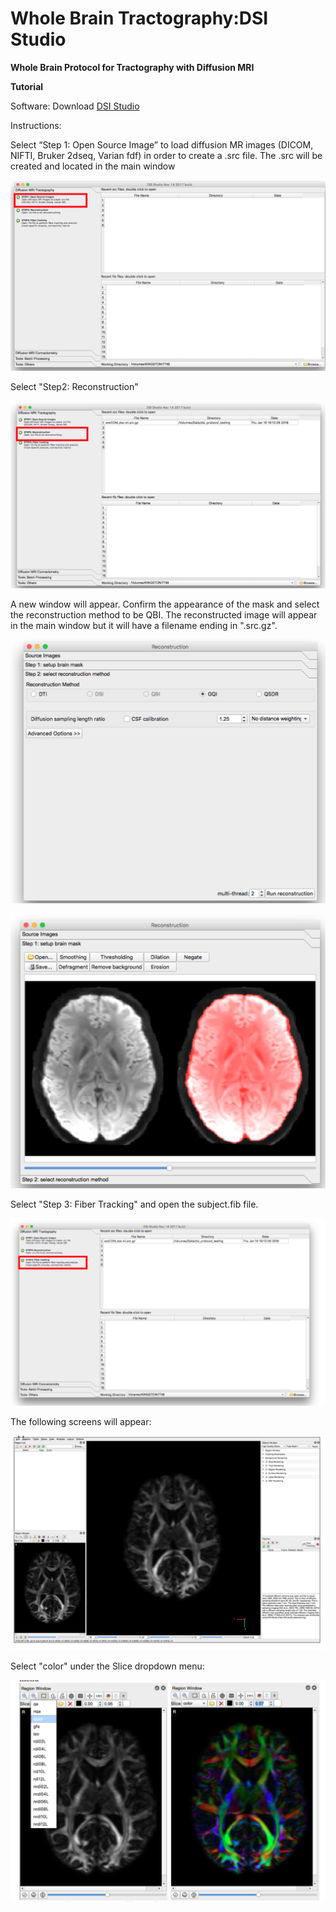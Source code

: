 # Whole Brain Tractography:DSI Studio

**Whole Brain Protocol for Tractography with Diffusion MRI**

**Tutorial**

Software: Download [DSI Studio](http://dsi-studio.labsolver.org/dsi-studio-download)

Instructions:

 Select “Step 1: Open Source Image” to load diffusion MR images \(DICOM, NIFTI, Bruker 2dseq, Varian fdf\) in order to create a .src file. The .src will be created and located in the main window

![](../.gitbook/assets/screen-shot-2020-09-14-at-10.20.59-am.png)

Select "Step2: Reconstruction"

![](../.gitbook/assets/screen-shot-2020-09-14-at-10.26.56-am.png)



A new window will appear. Confirm the appearance of the mask and select the reconstruction method to be QBI. The reconstructed image will appear in the main window but it will have a filename ending in ".src.gz".

![](../.gitbook/assets/screen-shot-2020-09-14-at-10.36.09-am.png)

![](../.gitbook/assets/screen-shot-2020-09-14-at-10.31.49-am.png)

Select "Step 3: Fiber Tracking" and open the subject.fib file.

![](../.gitbook/assets/screen-shot-2020-09-14-at-11.23.24-am.png)

 The following screens will appear:

![](../.gitbook/assets/screen-shot-2020-09-14-at-11.25.41-am.png)

Select "color" under the Slice dropdown menu:

![](../.gitbook/assets/screen-shot-2020-09-14-at-11.27.41-am.png)

